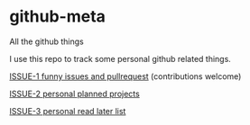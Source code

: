 # github-meta
All the github things

I use this repo to track some personal github related things.

[ISSUE-1 funny issues and pullrequest](https://github.com/ChillerDragon/github-meta/issues/1) (contributions welcome)

[ISSUE-2 personal planned projects](https://github.com/ChillerDragon/github-meta/issues/2)

[ISSUE-3 personal read later list](https://github.com/ChillerDragon/github-meta/issues/3)
